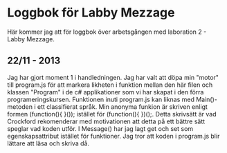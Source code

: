 # Loggbok för Labby Mezzage
Här kommer jag att för loggbok över arbetsgången med laboration 2 - Labby Mezzage.

## 22/11 - 2013
Jag har gjort moment 1 i handledningen. Jag har valt att döpa min "motor" till
program.js för att markera likheten i funktion mellan den här filen och klassen
"Program" i de c# applikationer som vi har skapat i den förra programeringskursen.
Funktionen inuti program.js kan liknas med Main()-metoden i ett classifierat
språk.
Min anonyma funkion är skriven enligt formen (function(){  }()); istället för
(function(){  })();. Detta skrivsätt är vad Crockford rekomenderar med motivationen
att detta på ett bättre sätt speglar vad koden utför.
I Message() har jag lagt get och set som egenskapsattribut istället för funktioner.
Jag tror att koden i program.js blir lättare att läsa och skriva då.